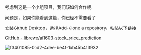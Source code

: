 考虑到这是一个小组项目，我们该如何合作呢

问题是，如果你能看到这篇，你已经不需要看了

安装Github Desktop，选择Add-Clone a repository，粘贴以下链接

[GitHub - librewe/ai1603-stock_price_prediction](https://github.com/librewe/ai1603-stock_price_prediction.git)

![f3401085-0bd2-4dee-be4f-1bb45b413932](file:///C:/Users/25117/Pictures/Typedown/f3401085-0bd2-4dee-be4f-1bb45b413932.png)


